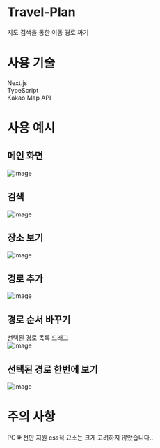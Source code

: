 # Travel-Plan
지도 검색을 통한 이동 경로 짜기

# 사용 기술
Next.js
<br/>
TypeScript
<br/>
Kakao Map API

# 사용 예시
## 메인 화면
![image](https://user-images.githubusercontent.com/26485439/198586963-aaa76977-74ab-438d-95b9-277aa73864d6.png)

## 검색
![image](https://user-images.githubusercontent.com/26485439/198587017-d5d4dde3-efb0-40ed-8709-aca5edf2ee58.png)

## 장소 보기
![image](https://user-images.githubusercontent.com/26485439/198587088-e364e5bc-bc31-43dd-8fc1-e8b15920114c.png)

## 경로 추가
![image](https://user-images.githubusercontent.com/26485439/198587143-2cb88806-4f32-489e-8a64-f709599787f6.png)

## 경로 순서 바꾸기
선택된 경로 목록 드래그
<br/>
![image](https://user-images.githubusercontent.com/26485439/198587210-16351ef9-9772-404a-9fee-4c0d0a959611.png)

## 선택된 경로 한번에 보기
![image](https://user-images.githubusercontent.com/26485439/198587418-86173cb2-6138-4651-aabf-7e7b9a12e086.png)

# 주의 사항
PC 버전만 지원
css적 요소는 크게 고려하지 않았습니다..
